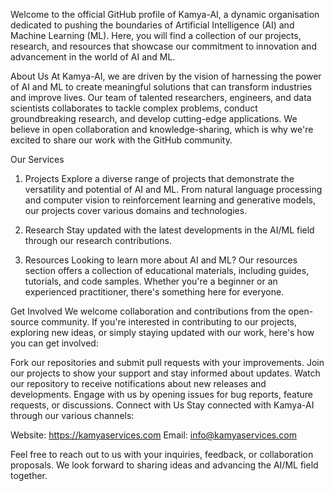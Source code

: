 Welcome to the official GitHub profile of Kamya-AI, a dynamic organisation dedicated to pushing the boundaries of Artificial Intelligence (AI) and Machine Learning (ML). Here, you will find a collection of our projects, research, and resources that showcase our commitment to innovation and advancement in the world of AI and ML.

About Us
At Kamya-AI, we are driven by the vision of harnessing the power of AI and ML to create meaningful solutions that can transform industries and improve lives. Our team of talented researchers, engineers, and data scientists collaborates to tackle complex problems, conduct groundbreaking research, and develop cutting-edge applications. We believe in open collaboration and knowledge-sharing, which is why we're excited to share our work with the GitHub community.

Our Services
1. Projects
Explore a diverse range of projects that demonstrate the versatility and potential of AI and ML. From natural language processing and computer vision to reinforcement learning and generative models, our projects cover various domains and technologies.

2. Research
Stay updated with the latest developments in the AI/ML field through our research contributions.

3. Resources
Looking to learn more about AI and ML? Our resources section offers a collection of educational materials, including guides, tutorials, and code samples. Whether you're a beginner or an experienced practitioner, there's something here for everyone.

Get Involved
We welcome collaboration and contributions from the open-source community. If you're interested in contributing to our projects, exploring new ideas, or simply staying updated with our work, here's how you can get involved:

Fork our repositories and submit pull requests with your improvements.
Join our projects to show your support and stay informed about updates.
Watch our repository to receive notifications about new releases and developments.
Engage with us by opening issues for bug reports, feature requests, or discussions.
Connect with Us
Stay connected with Kamya-AI through our various channels:

Website: https://kamyaservices.com
Email: info@kamyaservices.com

Feel free to reach out to us with your inquiries, feedback, or collaboration proposals. We look forward to sharing ideas and advancing the AI/ML field together.
